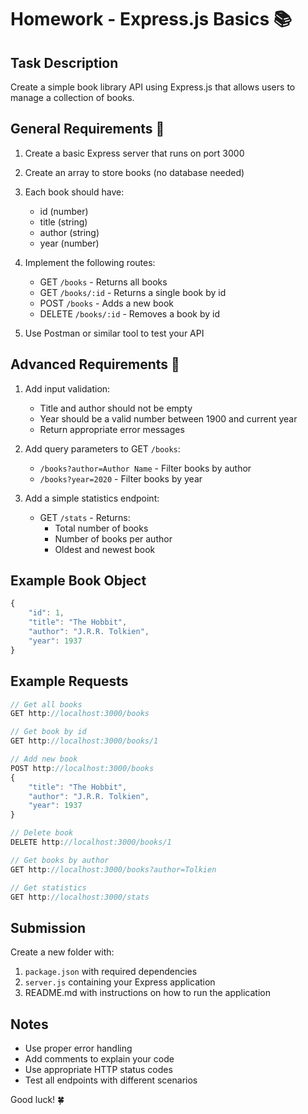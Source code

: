 # Homework - Express.js Basics 📚

## Task Description

Create a simple book library API using Express.js that allows users to manage a collection of books.

## General Requirements 📝

1. Create a basic Express server that runs on port 3000
2. Create an array to store books (no database needed)
3. Each book should have:

   - id (number)
   - title (string)
   - author (string)
   - year (number)

4. Implement the following routes:

   - GET `/books` - Returns all books
   - GET `/books/:id` - Returns a single book by id
   - POST `/books` - Adds a new book
   - DELETE `/books/:id` - Removes a book by id

5. Use Postman or similar tool to test your API

## Advanced Requirements 🚀

1. Add input validation:

   - Title and author should not be empty
   - Year should be a valid number between 1900 and current year
   - Return appropriate error messages

2. Add query parameters to GET `/books`:

   - `/books?author=Author Name` - Filter books by author
   - `/books?year=2020` - Filter books by year

3. Add a simple statistics endpoint:
   - GET `/stats` - Returns:
     - Total number of books
     - Number of books per author
     - Oldest and newest book

## Example Book Object

```javascript
{
    "id": 1,
    "title": "The Hobbit",
    "author": "J.R.R. Tolkien",
    "year": 1937
}
```

## Example Requests

```javascript
// Get all books
GET http://localhost:3000/books

// Get book by id
GET http://localhost:3000/books/1

// Add new book
POST http://localhost:3000/books
{
    "title": "The Hobbit",
    "author": "J.R.R. Tolkien",
    "year": 1937
}

// Delete book
DELETE http://localhost:3000/books/1

// Get books by author
GET http://localhost:3000/books?author=Tolkien

// Get statistics
GET http://localhost:3000/stats
```

## Submission

Create a new folder with:

1. `package.json` with required dependencies
2. `server.js` containing your Express application
3. README.md with instructions on how to run the application

## Notes

- Use proper error handling
- Add comments to explain your code
- Use appropriate HTTP status codes
- Test all endpoints with different scenarios

Good luck! 🍀
